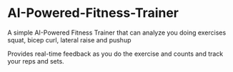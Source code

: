 # AI-Powered-Fitness-Trainer

A simple AI-Powered Fitness Trainer that can analyze you doing exercises squat, bicep curl, lateral raise and pushup

Provides real-time feedback as you do the exercise and counts and track your reps and sets.
